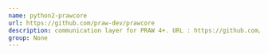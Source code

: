 ```yaml
---
name: python2-prawcore
url: https://github.com/praw-dev/prawcore
description: communication layer for PRAW 4+. URL : https://github.com/praw-dev/prawcore Groups : None
group: None
---
```

